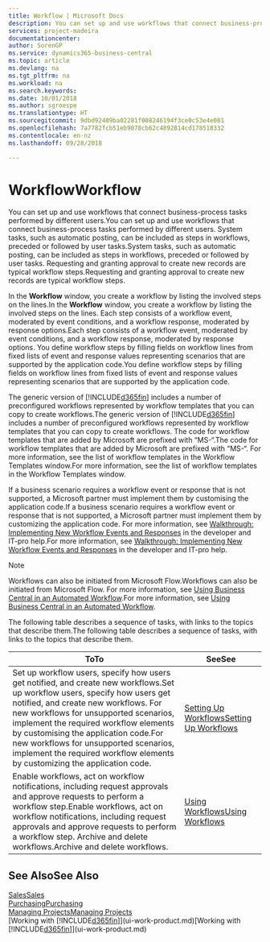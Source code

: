 ```yaml
---
title: Workflow | Microsoft Docs
description: You can set up and use workflows that connect business-process tasks performed by different users. System tasks, such as automatic posting, can be included as steps in workflows, preceded or followed by user tasks. Requesting and granting approval to create new records are typical workflow steps.
services: project-madeira
documentationcenter: 
author: SorenGP
ms.service: dynamics365-business-central
ms.topic: article
ms.devlang: na
ms.tgt_pltfrm: na
ms.workload: na
ms.search.keywords: 
ms.date: 10/01/2018
ms.author: sgroespe
ms.translationtype: HT
ms.sourcegitcommit: 9dbd92409ba02281f008246194f3ce0c53e4e001
ms.openlocfilehash: 7a7782fcb51eb9078cb62c4892814cd178518332
ms.contentlocale: en-nz
ms.lasthandoff: 09/28/2018

---
```

# <a name="workflow"></a><span data-ttu-id="719d5-105">Workflow</span><span class="sxs-lookup"><span data-stu-id="719d5-105">Workflow</span></span>
<span data-ttu-id="719d5-106">You can set up and use workflows that connect business-process tasks performed by different users.</span><span class="sxs-lookup"><span data-stu-id="719d5-106">You can set up and use workflows that connect business-process tasks performed by different users.</span></span> <span data-ttu-id="719d5-107">System tasks, such as automatic posting, can be included as steps in workflows, preceded or followed by user tasks.</span><span class="sxs-lookup"><span data-stu-id="719d5-107">System tasks, such as automatic posting, can be included as steps in workflows, preceded or followed by user tasks.</span></span> <span data-ttu-id="719d5-108">Requesting and granting approval to create new records are typical workflow steps.</span><span class="sxs-lookup"><span data-stu-id="719d5-108">Requesting and granting approval to create new records are typical workflow steps.</span></span>  

 <span data-ttu-id="719d5-109">In the **Workflow** window, you create a workflow by listing the involved steps on the lines.</span><span class="sxs-lookup"><span data-stu-id="719d5-109">In the **Workflow** window, you create a workflow by listing the involved steps on the lines.</span></span> <span data-ttu-id="719d5-110">Each step consists of a workflow event, moderated by event conditions, and a workflow response, moderated by response options.</span><span class="sxs-lookup"><span data-stu-id="719d5-110">Each step consists of a workflow event, moderated by event conditions, and a workflow response, moderated by response options.</span></span> <span data-ttu-id="719d5-111">You define workflow steps by filling fields on workflow lines from fixed lists of event and response values representing scenarios that are supported by the application code.</span><span class="sxs-lookup"><span data-stu-id="719d5-111">You define workflow steps by filling fields on workflow lines from fixed lists of event and response values representing scenarios that are supported by the application code.</span></span>  

 <span data-ttu-id="719d5-112">The generic version of [!INCLUDE[d365fin](includes/d365fin_md.md)] includes a number of preconfigured workflows represented by workflow templates that you can copy to create workflows.</span><span class="sxs-lookup"><span data-stu-id="719d5-112">The generic version of [!INCLUDE[d365fin](includes/d365fin_md.md)] includes a number of preconfigured workflows represented by workflow templates that you can copy to create workflows.</span></span> <span data-ttu-id="719d5-113">The code for workflow templates that are added by Microsoft are prefixed with “MS-“.</span><span class="sxs-lookup"><span data-stu-id="719d5-113">The code for workflow templates that are added by Microsoft are prefixed with “MS-“.</span></span> <span data-ttu-id="719d5-114">For more information, see the list of workflow templates in the Workflow Templates window.</span><span class="sxs-lookup"><span data-stu-id="719d5-114">For more information, see the list of workflow templates in the Workflow Templates window.</span></span>  

 <span data-ttu-id="719d5-115">If a business scenario requires a workflow event or response that is not supported, a Microsoft partner must implement them by customising the application code.</span><span class="sxs-lookup"><span data-stu-id="719d5-115">If a business scenario requires a workflow event or response that is not supported, a Microsoft partner must implement them by customizing the application code.</span></span> <span data-ttu-id="719d5-116">For more information, see [Walkthrough: Implementing New Workflow Events and Responses](/dynamics-nav/Walkthrough--Implementing-New-Workflow-Events-and-Responses) in the developer and IT-pro help.</span><span class="sxs-lookup"><span data-stu-id="719d5-116">For more information, see [Walkthrough: Implementing New Workflow Events and Responses](/dynamics-nav/Walkthrough--Implementing-New-Workflow-Events-and-Responses) in the developer and IT-pro help.</span></span>

> [!NOTE]  
> <span data-ttu-id="719d5-117">Workflows can also be initiated from Microsoft Flow.</span><span class="sxs-lookup"><span data-stu-id="719d5-117">Workflows can also be initiated from Microsoft Flow.</span></span> <span data-ttu-id="719d5-118">For more information, see [Using Business Central in an Automated Workflow](across-how-use-financials-data-source-flow.md).</span><span class="sxs-lookup"><span data-stu-id="719d5-118">For more information, see [Using Business Central in an Automated Workflow](across-how-use-financials-data-source-flow.md).</span></span>  

 <span data-ttu-id="719d5-119">The following table describes a sequence of tasks, with links to the topics that describe them.</span><span class="sxs-lookup"><span data-stu-id="719d5-119">The following table describes a sequence of tasks, with links to the topics that describe them.</span></span>  

|<span data-ttu-id="719d5-120">**To**</span><span class="sxs-lookup"><span data-stu-id="719d5-120">**To**</span></span>|<span data-ttu-id="719d5-121">**See**</span><span class="sxs-lookup"><span data-stu-id="719d5-121">**See**</span></span>|  
|------------|-------------|  
|<span data-ttu-id="719d5-122">Set up workflow users, specify how users get notified, and create new workflows.</span><span class="sxs-lookup"><span data-stu-id="719d5-122">Set up workflow users, specify how users get notified, and create new workflows.</span></span> <span data-ttu-id="719d5-123">For new workflows for unsupported scenarios, implement the required workflow elements by customising the application code.</span><span class="sxs-lookup"><span data-stu-id="719d5-123">For new workflows for unsupported scenarios, implement the required workflow elements by customizing the application code.</span></span>|[<span data-ttu-id="719d5-124">Setting Up Workflows</span><span class="sxs-lookup"><span data-stu-id="719d5-124">Setting Up Workflows</span></span>](across-set-up-workflows.md)|  
|<span data-ttu-id="719d5-125">Enable workflows, act on workflow notifications, including request approvals and approve requests to perform a workflow step.</span><span class="sxs-lookup"><span data-stu-id="719d5-125">Enable workflows, act on workflow notifications, including request approvals and approve requests to perform a workflow step.</span></span> <span data-ttu-id="719d5-126">Archive and delete workflows.</span><span class="sxs-lookup"><span data-stu-id="719d5-126">Archive and delete workflows.</span></span>|[<span data-ttu-id="719d5-127">Using Workflows</span><span class="sxs-lookup"><span data-stu-id="719d5-127">Using Workflows</span></span>](across-use-workflows.md)|  

## <a name="see-also"></a><span data-ttu-id="719d5-128">See Also</span><span class="sxs-lookup"><span data-stu-id="719d5-128">See Also</span></span>  
[<span data-ttu-id="719d5-129">Sales</span><span class="sxs-lookup"><span data-stu-id="719d5-129">Sales</span></span>](sales-manage-sales.md)  
[<span data-ttu-id="719d5-130">Purchasing</span><span class="sxs-lookup"><span data-stu-id="719d5-130">Purchasing</span></span>](purchasing-manage-purchasing.md)  
[<span data-ttu-id="719d5-131">Managing Projects</span><span class="sxs-lookup"><span data-stu-id="719d5-131">Managing Projects</span></span>](projects-manage-projects.md)  
<span data-ttu-id="719d5-132">[Working with [!INCLUDE[d365fin](includes/d365fin_md.md)]](ui-work-product.md)</span><span class="sxs-lookup"><span data-stu-id="719d5-132">[Working with [!INCLUDE[d365fin](includes/d365fin_md.md)]](ui-work-product.md)</span></span>

